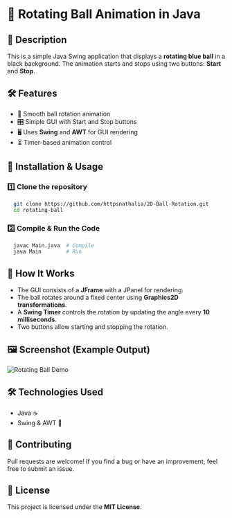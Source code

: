# 🎨 Rotating Ball Animation in Java

## 📌 Description
This is a simple Java Swing application that displays a **rotating blue ball** in a black background. The animation starts and stops using two buttons: **Start** and **Stop**.

## 🛠 Features
- 🔵 Smooth ball rotation animation
- 🎛 Simple GUI with Start and Stop buttons
- 🖥 Uses **Swing** and **AWT** for GUI rendering
- ⏳ Timer-based animation control

## 🚀 Installation & Usage

### 1️⃣ Clone the repository
```bash
  git clone https://github.com/httpsnathalia/2D-Ball-Rotation.git
  cd rotating-ball
```

### 2️⃣ Compile & Run the Code
```bash
  javac Main.java  # Compile
  java Main        # Run
```

## 📜 How It Works
- The GUI consists of a **JFrame** with a JPanel for rendering.
- The ball rotates around a fixed center using **Graphics2D transformations**.
- A **Swing Timer** controls the rotation by updating the angle every **10 milliseconds**.
- Two buttons allow starting and stopping the rotation.

## 🖼 Screenshot (Example Output)
![Rotating Ball Demo]("C:\Users\natho\Downloads\ballrotation.png") 

## 🛠 Technologies Used
- Java ☕
- Swing & AWT 🎨

## 🤝 Contributing
Pull requests are welcome! If you find a bug or have an improvement, feel free to submit an issue.

## 📜 License
This project is licensed under the **MIT License**.

